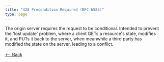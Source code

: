 ```yaml
---
title: "428 Precondition Required (RFC 6585)"
type: page
---
```

The origin server requires the request to be conditional. Intended to prevent the 'lost update' problem, where a client GETs a resource's state, modifies it, and PUTs it back to the server, when meanwhile a third party has modified the state on the server, leading to a conflict.<br /><br />[<-- Back](../../)